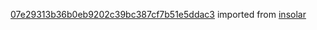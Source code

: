 [07e29313b36b0eb9202c39bc387cf7b51e5ddac3](https://github.com/insolar/insolar/commit/07e29313b36b0eb9202c39bc387cf7b51e5ddac3) imported from [insolar](https://github.com/insolar/insolar)
